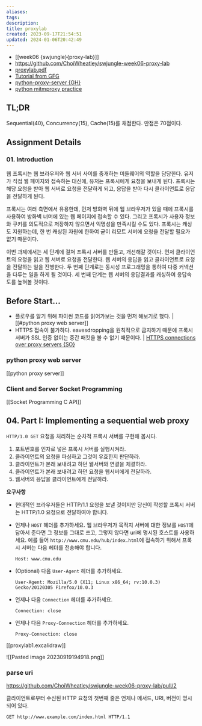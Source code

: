 ```yaml
---
aliases: 
tags: 
description:
title: proxylab
created: 2023-09-17T21:54:51
updated: 2024-01-06T20:42:49
---
```

- [[week06 {swjungle}{proxy-lab}]]
- <https://github.com/ChoiWheatley/swjungle-week06-proxy-lab>
- [proxylab.pdf](http://csapp.cs.cmu.edu/3e/proxylab.pdf)
- [Tutorial from GFG](https://www.geeksforgeeks.org/creating-a-proxy-webserver-in-python-set-1/)
- [python-proxy-server {GH}](https://github.com/anapeksha/python-proxy-server/blob/main/src/server.py)
- [python mitmproxy practice](https://thepythoncode.com/article/writing-http-proxy-in-python-with-mitmproxy)

## TL;DR

Sequential(40), Concurrency(15), Cache(15)를 채점한다. 만점은 70점이다.

## Assignment Details

### 01. Introduction

웹 프록시는 웹 브라우저와 웹 서버 사이를 중개하는 미들웨어의 역할을 담당한다. 유저가 직접 웹 페이지와 접속하는 대신에, 유저는 프록시에게 요청을 보내게 된다. 프록시는 해당 요청을 받아 웹 서버로 요청을 전달하게 되고, 응답을 받아 다시 클라이언트로 응답을 전달하게 된다.

프록시는 여러 측면에서 유용한데, 먼저 방화벽 뒤에 웹 브라우저가 있을 때에 프록시를 사용하여 방화벽 너머에 있는 웹 페이지에 접속할 수 있다. 그리고 프록시가 사용자 정보와 쿠키를 의도적으로 저장하지 않으면서 익명성을 만족시킬 수도 있다. 프록시는 캐싱도 지원하는데, 한 번 캐싱된 자원에 한하여 굳이 리모트 서버에 요청을 전달할 필요가 없기 때문이다.

이번 과제에서는 세 단계에 걸쳐 프록시 서버를 만들고, 개선해갈 것이다. 먼저 클라이언트의 요청을 읽고 웹 서버로 요청을 전달한다. 웹 서버의 응답을 읽고 클라이언트로 요청을 전달하는 일을 진행한다. 두 번째 단계로는 동시성 프로그래밍을 통하여 다중 커넥션을 다루는 일을 하게 될 것이다. 세 번째 단계는 웹 서버의 응답결과를 캐싱하여 응답속도를 높혀볼 것이다.

## Before Start...

- 플로우를 알기 위해 파이썬 코드를 읽어가보는 것을 먼저 해보기로 했다. | [[#python proxy web server]]
- HTTPS 접속이 불가하다. eavesdropping을 원칙적으로 금지하기 때문에 프록시 서버가 SSL 인증 없이는 중간 패킷을 볼 수 없기 때문이다. | [HTTPS connections over proxy servers {SO}](https://stackoverflow.com/questions/516323/https-connections-over-proxy-servers)

### python proxy web server

[[python proxy server]]

### Client and Server Socket Programming

[[Socket Programming C API]]

## 04. Part I: Implementing a sequential web proxy

`HTTP/1.0 GET` 요청을 처리하는 순차적 프록시 서버를 구현해 봅시다. 

1. 포트번호를 인자로 넣은 프록시 서버를 실행시켜라.
2. 클라이언트의 요청을 파싱하고 그것이 유효한지 판단하라.
3. 클라이언트가 본래 보내려고 하던 웹서버와 연결을 체결하라.
4. 클라이언트가 본래 보내려고 하던 요청을 웹서버에게 전달하라.
5. 웹서버의 응답을 클라이언트에게 전달하라.

**요구사항**

- 현대적인 브라우저들은 HTTP/1.1 요청을 보낼 것이지만 당신이 작성할 프록시 서버는 HTTP/1.0 요청으로 전달하여야 합니다.
- 언제나 `HOST` 헤더를 추가하세요. 웹 브라우저가 목적지 서버에 대한 정보를 `HOST`에 담아서 준다면 그 정보를 그대로 쓰고, 그렇지 않다면 uri에 명시된 호스트를 사용하세요. 예를 들어 `http://www.cmu.edu/hub/index.html`에 접속하기 위해서 프록시 서버는 다음 헤더를 전송해야 합니다.

	```
	Host: www.cmu.edu
	```

- (Optional) 다음 `User-Agent` 헤더를 추가하세요.

	```
	User-Agent: Mozilla/5.0 (X11; Linux x86_64; rv:10.0.3) Gecko/20120305 Firefox/10.0.3
	```

- 언제나 다음 `Connection` 헤더를 추가하세요.

	```
	Connection: close
	```

- 언제나 다음 `Proxy-Connection` 헤더를 추가하세요.

	```
	Proxy-Connection: close
	```

[[proxylab1.excalidraw]]

![[Pasted image 20230919194918.png]]

### parse uri

<https://github.com/ChoiWheatley/swjungle-week06-proxy-lab/pull/2>

클라이언트로부터 수신된 HTTP 요청의 첫번째 줄은 언제나 메서드, URI, 버전이 명시되어 있다.

```
GET http://www.example.com/index.html HTTP/1.1
```
